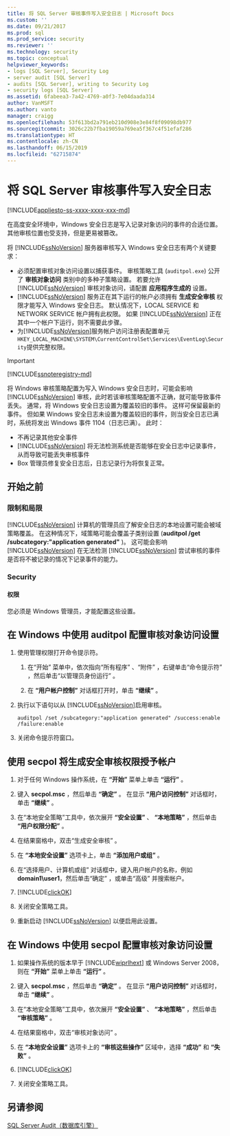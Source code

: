 ```yaml
---
title: 将 SQL Server 审核事件写入安全日志 | Microsoft Docs
ms.custom: ''
ms.date: 09/21/2017
ms.prod: sql
ms.prod_service: security
ms.reviewer: ''
ms.technology: security
ms.topic: conceptual
helpviewer_keywords:
- logs [SQL Server], Security Log
- server audit [SQL Server]
- audits [SQL Server], writing to Security Log
- security logs [SQL Server]
ms.assetid: 6fabeea3-7a42-4769-a0f3-7e04daada314
author: VanMSFT
ms.author: vanto
manager: craigg
ms.openlocfilehash: 53f613bd2a791eb210d908e3e84f8f09098db977
ms.sourcegitcommit: 3026c22b7fba19059a769ea5f367c4f51efaf286
ms.translationtype: HT
ms.contentlocale: zh-CN
ms.lasthandoff: 06/15/2019
ms.locfileid: "62715874"
---
```

# <a name="write-sql-server-audit-events-to-the-security-log"></a>将 SQL Server 审核事件写入安全日志  
[!INCLUDE[appliesto-ss-xxxx-xxxx-xxx-md](../../../includes/appliesto-ss-xxxx-xxxx-xxx-md.md)]

在高度安全环境中，Windows 安全日志是写入记录对象访问的事件的合适位置。 其他审核位置也受支持，但是更易被篡改。  
  
 将 [!INCLUDE[ssNoVersion](../../../includes/ssnoversion-md.md)] 服务器审核写入 Windows 安全日志有两个关键要求：  
  
-   必须配置审核对象访问设置以捕获事件。 审核策略工具 (`auditpol.exe`) 公开了 **审核对象访问** 类别中的多种子策略设置。 若要允许 [!INCLUDE[ssNoVersion](../../../includes/ssnoversion-md.md)] 审核对象访问，请配置 **应用程序生成的** 设置。  
-   [!INCLUDE[ssNoVersion](../../../includes/ssnoversion-md.md)] 服务正在其下运行的帐户必须拥有 **生成安全审核** 权限才能写入 Windows 安全日志。 默认情况下，LOCAL SERVICE 和 NETWORK SERVICE 帐户拥有此权限。 如果 [!INCLUDE[ssNoVersion](../../../includes/ssnoversion-md.md)] 正在其中一个帐户下运行，则不需要此步骤。  
-   为[!INCLUDE[ssNoVersion](../../../includes/ssnoversion-md.md)]服务帐户访问注册表配置单元`HKEY_LOCAL_MACHINE\SYSTEM\CurrentControlSet\Services\EventLog\Security`提供完整权限。  

  > [!IMPORTANT]  
  > [!INCLUDE[ssnoteregistry-md](../../../includes/ssnoteregistry-md.md)]   
  
将 Windows 审核策略配置为写入 Windows 安全日志时，可能会影响 [!INCLUDE[ssNoVersion](../../../includes/ssnoversion-md.md)] 审核，此时若该审核策略配置不正确，就可能导致事件丢失。 通常，将 Windows 安全日志设置为覆盖较旧的事件。 这样可保留最新的事件。 但如果 Windows 安全日志未设置为覆盖较旧的事件，则当安全日志已满时，系统将发出 Windows 事件 1104（日志已满）。 此时：  
-   不再记录其他安全事件  
-   [!INCLUDE[ssNoVersion](../../../includes/ssnoversion-md.md)] 将无法检测系统是否能够在安全日志中记录事件，从而导致可能丢失审核事件  
-   Box 管理员修复安全日志后，日志记录行为将恢复正常。  
  
##  <a name="BeforeYouBegin"></a> 开始之前  
  
###  <a name="Restrictions"></a> 限制和局限  
 [!INCLUDE[ssNoVersion](../../../includes/ssnoversion-md.md)] 计算机的管理员应了解安全日志的本地设置可能会被域策略覆盖。 在这种情况下，域策略可能会覆盖子类别设置 (**auditpol /get /subcategory:"application generated"** )。 这可能会影响 [!INCLUDE[ssNoVersion](../../../includes/ssnoversion-md.md)] 在无法检测 [!INCLUDE[ssNoVersion](../../../includes/ssnoversion-md.md)] 尝试审核的事件是否将不被记录的情况下记录事件的能力。  
  
###  <a name="Security"></a> Security  
  
####  <a name="Permissions"></a> 权限  
 您必须是 Windows 管理员，才能配置这些设置。  
  
##  <a name="auditpolAccess"></a> 在 Windows 中使用 auditpol 配置审核对象访问设置  
  
1.  使用管理权限打开命令提示符。  
  
    1.  在“开始”  菜单中，依次指向“所有程序”  、“附件”  ，右键单击“命令提示符”  ，然后单击“以管理员身份运行”  。  
  
    2.  在 **“用户帐户控制”** 对话框打开时，单击 **“继续”** 。  
  
2.  执行以下语句以从 [!INCLUDE[ssNoVersion](../../../includes/ssnoversion-md.md)]启用审核。  
  
    ```  
    auditpol /set /subcategory:"application generated" /success:enable /failure:enable  
    ```  
  
3.  关闭命令提示符窗口。  
  
##  <a name="secpolAccess"></a> 使用 secpol 将生成安全审核权限授予帐户  
  
1.  对于任何 Windows 操作系统，在 **“开始”** 菜单上单击 **“运行”** 。  
  
2.  键入 **secpol.msc** ，然后单击 **“确定”** 。 在显示 **“用户访问控制”** 对话框时，单击 **“继续”** 。  
  
3.  在“本地安全策略”工具中，依次展开 **“安全设置”** 、 **“本地策略”** ，然后单击 **“用户权限分配”** 。  
  
4.  在结果窗格中，双击“生成安全审核”  。  
  
5.  在 **“本地安全设置”** 选项卡上，单击 **“添加用户或组”** 。  
  
6.  在“选择用户、计算机或组”  对话框中，键入用户帐户的名称，例如 **domain1\user1**，然后单击“确定”  ，或单击“高级”  并搜索帐户。  
  
7.  [!INCLUDE[clickOK](../../../includes/clickok-md.md)]  
  
8.  关闭安全策略工具。  
  
9. 重新启动 [!INCLUDE[ssNoVersion](../../../includes/ssnoversion-md.md)] 以便启用此设置。  
  
##  <a name="secpolPermission"></a> 在 Windows 中使用 secpol 配置审核对象访问设置  
  
1.  如果操作系统的版本早于 [!INCLUDE[wiprlhext](../../../includes/wiprlhext-md.md)] 或 Windows Server 2008，则在 **“开始”** 菜单上单击 **“运行”** 。  
  
2.  键入 **secpol.msc** ，然后单击 **“确定”** 。 在显示 **“用户访问控制”** 对话框时，单击 **“继续”** 。  
  
3.  在“本地安全策略”工具中，依次展开 **“安全设置”** 、 **“本地策略”** ，然后单击 **“审核策略”** 。  
  
4.  在结果窗格中，双击“审核对象访问”  。  
  
5.  在 **“本地安全设置”** 选项卡上的 **“审核这些操作”** 区域中，选择 **“成功”** 和 **“失败”** 。  
  
6.  [!INCLUDE[clickOK](../../../includes/clickok-md.md)]  
  
7.  关闭安全策略工具。  
  
## <a name="see-also"></a>另请参阅  
 [SQL Server Audit（数据库引擎）](../../../relational-databases/security/auditing/sql-server-audit-database-engine.md)  
  
  
